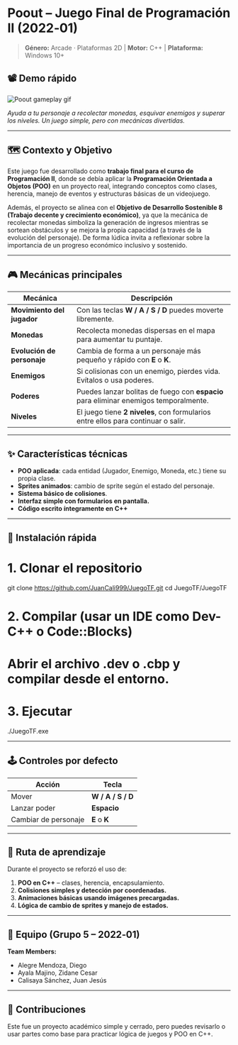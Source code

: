 # Poout – Juego Final de Programación II (2022‑01)

> **Género:** Arcade · Plataformas 2D | **Motor:** C++ | **Plataforma:** Windows 10+

## 📽️ Demo rápido

![Poout gameplay gif](docs/demo-poout.gif)

*Ayuda a tu personaje a recolectar monedas, esquivar enemigos y superar los niveles. Un juego simple, pero con mecánicas divertidas.*

---

## 🗺️ Contexto y Objetivo

Este juego fue desarrollado como **trabajo final para el curso de Programación II**, donde se debía aplicar la **Programación Orientada a Objetos (POO)** en un proyecto real, integrando conceptos como clases, herencia, manejo de eventos y estructuras básicas de un videojuego.

Además, el proyecto se alinea con el **Objetivo de Desarrollo Sostenible 8 (Trabajo decente y crecimiento económico)**, ya que la mecánica de recolectar monedas simboliza la generación de ingresos mientras se sortean obstáculos y se mejora la propia capacidad (a través de la evolución del personaje).  De forma lúdica invita a reflexionar sobre la importancia de un progreso económico inclusivo y sostenido.

---

## 🎮 Mecánicas principales

| Mecánica                   | Descripción                                                                          |
| -------------------------- | ------------------------------------------------------------------------------------ |
| **Movimiento del jugador** | Con las teclas **W / A / S / D** puedes moverte libremente.                          |
| **Monedas**                | Recolecta monedas dispersas en el mapa para aumentar tu puntaje.                     |
| **Evolución de personaje** | Cambia de forma a un personaje más pequeño y rápido con **E** o **K**.               |
| **Enemigos**               | Si colisionas con un enemigo, pierdes vida. Evítalos o usa poderes.                       |
| **Poderes**                | Puedes lanzar bolitas de fuego con **espacio** para eliminar enemigos temporalmente. |
| **Niveles**                | El juego tiene **2 niveles**, con formularios entre ellos para continuar o salir.    |

---

## ✨ Características técnicas

* **POO aplicada**: cada entidad (Jugador, Enemigo, Moneda, etc.) tiene su propia clase.
* **Sprites animados**: cambio de sprite según el estado del personaje.
* **Sistema básico de colisiones**.
* **Interfaz simple con formularios en pantalla.**
* **Código escrito íntegramente en C++**

---

## 🚀 Instalación rápida

# 1. Clonar el repositorio
git clone https://github.com/JuanCali999/JuegoTF.git
cd JuegoTF/JuegoTF

# 2. Compilar (usar un IDE como Dev-C++ o Code::Blocks)
# Abrir el archivo .dev o .cbp y compilar desde el entorno.

# 3. Ejecutar
./JuegoTF.exe

---

## 🕹️ Controles por defecto

| Acción               | Tecla             |
| -------------------- | ----------------- |
| Mover                | **W / A / S / D** |
| Lanzar poder         | **Espacio**       |
| Cambiar de personaje | **E** o **K**     |

---

## 📑 Ruta de aprendizaje

Durante el proyecto se reforzó el uso de:

1. **POO en C++** – clases, herencia, encapsulamiento.
2. **Colisiones simples y detección por coordenadas.**
3. **Animaciones básicas usando imágenes precargadas.**
4. **Lógica de cambio de sprites y manejo de estados.**

---

## 👥 Equipo (Grupo 5 – 2022‑01)

**Team Members:**

* Alegre Mendoza, Diego
* Ayala Majino, Zidane Cesar
* Calisaya Sánchez, Juan Jesús

---

## 🤝 Contribuciones

Este fue un proyecto académico simple y cerrado, pero puedes revisarlo o usar partes como base para practicar lógica de juegos y POO en C++.
